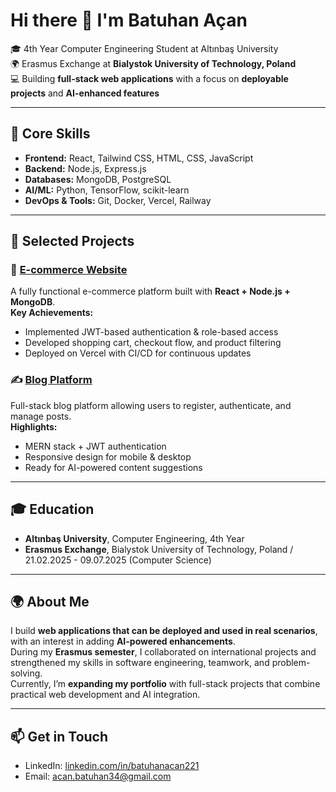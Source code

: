 # Hi there 👋 I'm Batuhan Açan

🎓 4th Year Computer Engineering Student at Altınbaş University  
🌍 Erasmus Exchange at **Bialystok University of Technology, Poland**  
💻 Building **full-stack web applications** with a focus on **deployable projects** and **AI-enhanced features**

---

## 🔧 Core Skills
- **Frontend:** React, Tailwind CSS, HTML, CSS, JavaScript  
- **Backend:** Node.js, Express.js  
- **Databases:** MongoDB, PostgreSQL  
- **AI/ML:** Python, TensorFlow, scikit-learn  
- **DevOps & Tools:** Git, Docker, Vercel, Railway  

---

## 📂 Selected Projects

### 🛒 [E-commerce Website](https://github.com/221-Batuhan/ecommerce-store)
A fully functional e-commerce platform built with **React + Node.js + MongoDB**.  
**Key Achievements:**  
- Implemented JWT-based authentication & role-based access  
- Developed shopping cart, checkout flow, and product filtering  
- Deployed on Vercel with CI/CD for continuous updates  

### ✍️ [Blog Platform](https://github.com/221-Batuhan/blog-platform)
Full-stack blog platform allowing users to register, authenticate, and manage posts.  
**Highlights:**  
- MERN stack + JWT authentication  
- Responsive design for mobile & desktop  
- Ready for AI-powered content suggestions  

---

## 🎓 Education
- **Altınbaş University**, Computer Engineering, 4th Year  
- **Erasmus Exchange**, Bialystok University of Technology, Poland / 21.02.2025 - 09.07.2025 (Computer Science)

---

## 🌍 About Me
I build **web applications that can be deployed and used in real scenarios**, with an interest in adding **AI-powered enhancements**.  
During my **Erasmus semester**, I collaborated on international projects and strengthened my skills in software engineering, teamwork, and problem-solving.  
Currently, I’m **expanding my portfolio** with full-stack projects that combine practical web development and AI integration.

---

## 📫 Get in Touch
- LinkedIn: [linkedin.com/in/batuhanacan221](https://linkedin.com/in/batuhanacan221)  
- Email: acan.batuhan34@gmail.com

